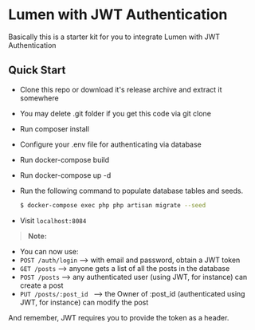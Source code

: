# Lumen with JWT Authentication

Basically this is a starter kit for you to integrate Lumen with JWT Authentication

## Quick Start

- Clone this repo or download it's release archive and extract it somewhere
- You may delete .git folder if you get this code via git clone
- Run composer install
- Configure your .env file for authenticating via database
- Run docker-compose build
- Run docker-compose up -d
- Run the following command to populate database tables and seeds.

	```bash
	$ docker-compose exec php php artisan migrate --seed
	```

- Visit `localhost:8084`

> **Note:**
- You can now use:
- ```POST /auth/login``` –> with email and password, obtain a JWT token
- ```GET /posts``` –> anyone gets a list of all the posts in the database
- ```POST /posts``` –> any authenticated user (using JWT, for instance) can create a post
- ```PUT /posts/:post_id ``` –> the Owner of :post_id (authenticated using JWT, for instance) can modify the post

And remember, JWT requires you to provide the token as a header.






